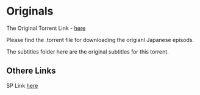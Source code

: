 # Originals

The Original Torrent Link - [here](https://nyaa.land/view/1075283)

Please find the .torrent file for downloading the origianl Japanese episods.

The subtitles folder here are the original subtitles for this torrent.

## Othere Links

SP Link [here](https://mega.nz/folder/JFojGTwR#THerx3raG1aP469USwPChw)
